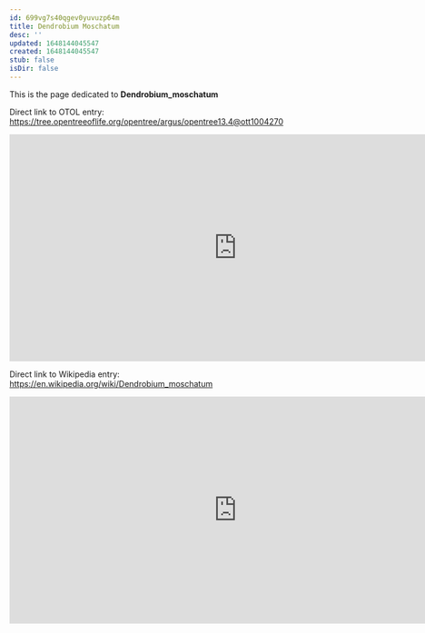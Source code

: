 ```yaml
---
id: 699vg7s40qgev0yuvuzp64m
title: Dendrobium Moschatum
desc: ''
updated: 1648144045547
created: 1648144045547
stub: false
isDir: false
---
```

This is the page dedicated to **Dendrobium_moschatum**


Direct link to OTOL entry: https://tree.opentreeoflife.org/opentree/argus/opentree13.4@ott1004270



<html>
    <body>
    <iframe src="https://tree.opentreeoflife.org/opentree/argus/opentree13.4@ott1004270"
    width="800" height="400" frameborder="0" allowfullscreen> </iframe>
    </body>
</html>
    


Direct link to Wikipedia entry: https://en.wikipedia.org/wiki/Dendrobium_moschatum



<html>
    <body>
    <iframe src="https://en.wikipedia.org/wiki/Dendrobium_moschatum"
    width="800" height="400" frameborder="0" allowfullscreen> </iframe>
    </body>
</html>
    
